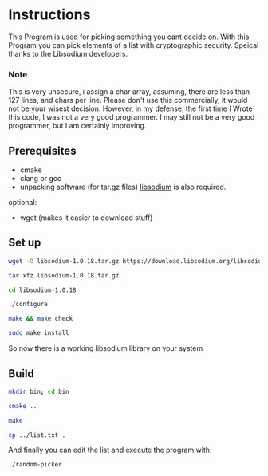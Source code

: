 # Instructions

This Program is used for picking something you cant decide on.
With this Program you can pick elements of a list with cryptographic security.
Speical thanks to the Libsodium developers.

### Note

This is very unsecure, i assign a char array, assuming, there are less than 127 lines, and chars per line. Please don't use this commercially, it would not be your wisest decision.
However, in my defense, the first time I Wrote this code, I was not a very good programmer. I may still not be a very good programmer, but I am certainly improving.

## Prerequisites

- cmake
- clang or gcc
- unpacking software (for tar.gz files)
[libsodium](https://libsodium.org) is also required.

optional:
- wget (makes it easier to download stuff)

## Set up 

```bash
wget -O libsodium-1.0.18.tar.gz https://download.libsodium.org/libsodium/releases/libsodium-1.0.18.tar.gz

tar xfz libsodium-1.0.18.tar.gz

cd libsodium-1.0.18

./configure

make && make check

sudo make install
```

So now there is a working libsodium library on your system

## Build

```bash
mkdir bin; cd bin

cmake ..

make

cp ../list.txt .
```

And finally you can edit the list and execute the program with:
```bash
./random-picker
```

